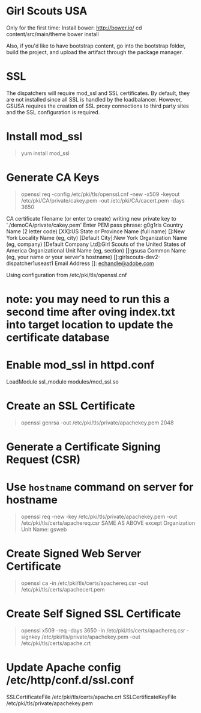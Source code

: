 Girl Scouts USA
========

Only for the first time:
Install bower: http://bower.io/
cd content/src/main/theme
bower install


Also, if you'd like to have bootstrap content, go into the bootstrap folder, build the project, and upload the artifact through the package manager.


SSL
======
The dispatchers will require mod_ssl and SSL certificates.  By default, they are not installed since all SSL is handled by the loadbalancer.  However, GSUSA requires the creation of SSL proxy connections to third party sites and the SSL configuration is required. 



# Install mod_ssl
> yum install mod_ssl

# Generate CA Keys
> openssl req -config /etc/pki/tls/openssl.cnf -new -x509 -keyout /etc/pki/CA/private/cakey.pem -out /etc/pki/CA/cacert.pem -days 3650

CA certificate filename (or enter to create)
writing new private key to './demoCA/private/cakey.pem'
Enter PEM pass phrase: g0g1rls
Country Name (2 letter code) [XX]:US
State or Province Name (full name) []:New York
Locality Name (eg, city) [Default City]:New York
Organization Name (eg, company) [Default Company Ltd]:Girl Scouts of the United States of America
Organizational Unit Name (eg, section) []:gsusa
Common Name (eg, your name or your server's hostname) []:girlscouts-dev2-dispatcher1useast1
Email Address []: echandle@adobe.com

Using configuration from /etc/pki/tls/openssl.cnf

# note: you may need to run this a second time after  oving index.txt into target location to update the certificate database

# Enable mod_ssl in httpd.conf
LoadModule ssl_module modules/mod_ssl.so

# Create an SSL Certificate
> openssl genrsa -out /etc/pki/tls/private/apachekey.pem 2048

# Generate a Certificate Signing Request (CSR)
# Use `hostname` command on server for hostname
> openssl req -new -key /etc/pki/tls/private/apachekey.pem -out /etc/pki/tls/certs/apachereq.csr
SAME AS ABOVE except Organization Unit Name: gsweb

# Create Signed Web Server Certificate
> openssl ca -in /etc/pki/tls/certs/apachereq.csr -out /etc/pki/tls/certs/apachecert.pem

# Create Self Signed SSL Certificate
> openssl x509 -req -days 3650 -in /etc/pki/tls/certs/apachereq.csr -signkey /etc/pki/tls/private/apachekey.pem -out /etc/pki/tls/certs/apache.crt

# Update Apache config /etc/http/conf.d/ssl.conf
SSLCertificateFile /etc/pki/tls/certs/apache.crt
SSLCertificateKeyFile /etc/pki/tls/private/apachekey.pem

